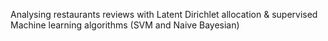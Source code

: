 Analysing restaurants reviews with Latent Dirichlet allocation & supervised Machine learning algorithms (SVM and Naive Bayesian)
